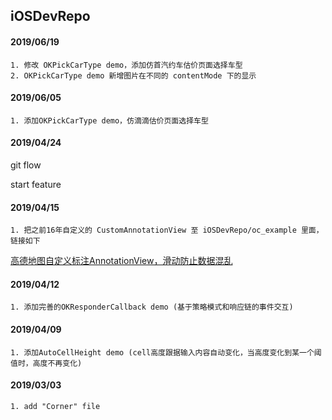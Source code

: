 ## iOSDevRepo

####  2019/06/19
    
    1. 修改 OKPickCarType demo，添加仿首汽约车估价页面选择车型
    2. OKPickCarType demo 新增图片在不同的 contentMode 下的显示

####  2019/06/05
    
    1. 添加OKPickCarType demo，仿滴滴估价页面选择车型
    
####  2019/04/24

git flow

start feature


####  2019/04/15
    
    1. 把之前16年自定义的 CustomAnnotationView 至 iOSDevRepo/oc_example 里面，链接如下

[高德地图自定义标注AnnotationView，滑动防止数据混乱](https://www.jianshu.com/p/a3b57ee2a095)



####  2019/04/12
    
    1. 添加完善的OKResponderCallback demo (基于策略模式和响应链的事件交互)


####  2019/04/09
    
    1. 添加AutoCellHeight demo (cell高度跟据输入内容自动变化，当高度变化到某一个阈值时，高度不再变化)


####  2019/03/03
    
    1. add "Corner" file
